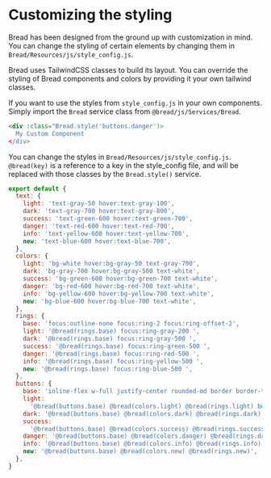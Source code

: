 # Customizing the styling

Bread has been designed from the ground up with customization in mind. You can change the styling of certain elements by
changing them in `Bread/Resources/js/style_config.js`.

Bread uses TailwindCSS classes to build its layout. You can override the styling of Bread components and colors by
providing it your own tailwind classes.

If you want to use the styles from `style_config.js` in your own components. Simply import the `Bread` service class from
`@bread/js/Services/Bread`.

```html
<div :class="Bread.style('buttons.danger')>
  My Custom Component
</div>
```

You can change the styles in `Bread/Resources/js/style_config.js`.
`@bread(key)` is a reference to a key in the style_config file, and will be replaced with those classes by the
`Bread.style()` service.

````javascript
export default {
  text: {
    light: 'text-gray-50 hover:text-gray-100',
    dark: 'text-gray-700 hover:text-gray-800',
    success: 'text-green-600 hover:text-green-700',
    danger: 'text-red-600 hover:text-red-700',
    info: 'text-yellow-600 hover:text-yellow-700',
    new: 'text-blue-600 hover:text-blue-700',
  },
  colors: {
    light: 'bg-white hover:bg-gray-50 text-gray-700',
    dark: 'bg-gray-700 hover:bg-gray-500 text-white',
    success: 'bg-green-600 hover:bg-green-700 text-white',
    danger: 'bg-red-600 hover:bg-red-700 text-white',
    info: 'bg-yellow-600 hover:bg-yellow-700 text-white',
    new: 'bg-blue-600 hover:bg-blue-700 text-white',
  },
  rings: {
    base: 'focus:outline-none focus:ring-2 focus:ring-offset-2',
    light: '@bread(rings.base) focus:ring-gray-200 ',
    dark: '@bread(rings.base) focus:ring-gray-500 ',
    success: '@bread(rings.base) focus:ring-green-500 ',
    danger: '@bread(rings.base) focus:ring-red-500 ',
    info: '@bread(rings.base) focus:ring-yellow-500 ',
    new: '@bread(rings.base) focus:ring-blue-500 ',
  },
  buttons: {
    base: 'inline-flex w-full justify-center rounded-md border border-transparent px-4 py-2 text-base font-medium text-white shadow-sm sm:col-start-2 sm:text-sm',
    light:
      '@bread(buttons.base) @bread(colors.light) @bread(rings.light) border-gray-100',
    dark: '@bread(buttons.base) @bread(colors.dark) @bread(rings.dark)',
    success:
      '@bread(buttons.base) @bread(colors.success) @bread(rings.success)',
    danger: '@bread(buttons.base) @bread(colors.danger) @bread(rings.danger)',
    info: '@bread(buttons.base) @bread(colors.info) @bread(rings.info)',
    new: '@bread(buttons.base) @bread(colors.new) @bread(rings.new)',
  },
}
````
